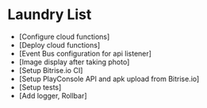 # Laundry List

- [Configure cloud functions]
- [Deploy cloud functions]
- [Event Bus configuration for api listener]
- [Image display after taking photo]
- [Setup Bitrise.io CI]
- [Setup PlayConsole API and apk upload from Bitrise.io]
- [Setup tests]
- [Add logger, Rollbar]
